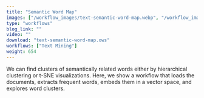 ```yaml
---
title: "Semantic Word Map"
images: ["/workflow_images/text-semantic-word-map.webp", "/workflow_images/text-semantic-word-map-tsne.webp"]
type: "workflows"
blog_link: ""
video: ""
download: "text-semantic-word-map.ows"
workflows: ["Text Mining"]
weight: 654
---
```


We can find clusters of semantically related words either by hierarchical clustering or t-SNE visualizations. Here, we show a workflow that loads the documents, extracts frequent words, embeds them in a vector space, and explores word clusters.